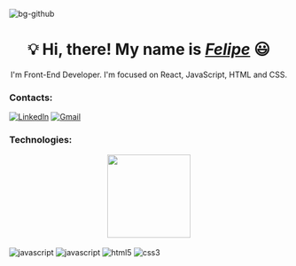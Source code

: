 ![bg-github](https://media.licdn.com/dms/image/D4D16AQGMr13YZLuK3w/profile-displaybackgroundimage-shrink_350_1400/0/1675299797218?e=1683158400&v=beta&t=D3X8K7fS31otYhQtZjevzmgGuOiGVBjhlcsDeG1aC5Q)

<div>
  <h1 align="center">💡 Hi, there! My name is <a href="https://www.linkedin.com/in/felipenobrg/
"><i>Felipe</i></a> 😃️</h1>
</div>

<p align="center">I'm Front-End Developer. I'm focused on React, JavaScript, HTML and CSS.</p>

### Contacts:
 [![Linkedln](https://img.shields.io/badge/LinkedIn-0077B5?style=for-the-badge&logo=linkedin&logoColor=white)](https://www.linkedin.com/in/felipe-n%C3%B3brega/) 
 [![Gmail](https://img.shields.io/badge/Gmail-D14836?style=for-the-badge&logo=gmail&logoColor=white)](felipenobrega2012@gmail.com)


### Technologies:
<div align="center">
  <a href="#">
    <img height="150em" src="https://github-readme-stats.vercel.app/api/top-langs/?username=felipenobrg&theme=dracula&hide_border=false&&layout=compact"/>
  </a>
</div>
 

<div style="display: inline_block"><br/>
   <img align="center" alt="javascript" src="https://img.shields.io/badge/JavaScript-F7DF1E?style=for-the-badge&logo=javascript&logoColor=black" />
   <img align="center" alt="javascript" src="https://img.shields.io/badge/React-20232A?style=for-the-badge&logo=react&logoColor=61DAFB" /> 
   <img align="center" alt="html5" src="https://img.shields.io/badge/HTML-239120?style=for-the-badge&logo=html5&logoColor=white" /> 
   <img align="center" alt="css3" src="https://img.shields.io/badge/CSS-239120?&style=for-the-badge&logo=css3&logoColor=white" /> 
   </br>
</div>

</div>
